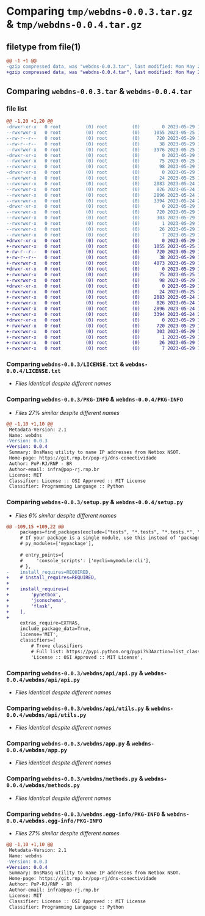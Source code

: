 # Comparing `tmp/webdns-0.0.3.tar.gz` & `tmp/webdns-0.0.4.tar.gz`

## filetype from file(1)

```diff
@@ -1 +1 @@
-gzip compressed data, was "webdns-0.0.3.tar", last modified: Mon May 29 13:10:35 2023, max compression
+gzip compressed data, was "webdns-0.0.4.tar", last modified: Mon May 29 18:37:31 2023, max compression
```

## Comparing `webdns-0.0.3.tar` & `webdns-0.0.4.tar`

### file list

```diff
@@ -1,20 +1,20 @@
-drwxr-xr-x   0 root         (0) root         (0)        0 2023-05-29 13:10:35.130000 webdns-0.0.3/
--rwxrwxr-x   0 root         (0) root         (0)     1055 2023-05-25 14:04:05.000000 webdns-0.0.3/LICENSE.txt
--rw-r--r--   0 root         (0) root         (0)      720 2023-05-29 13:10:35.129000 webdns-0.0.3/PKG-INFO
--rw-r--r--   0 root         (0) root         (0)       38 2023-05-29 13:10:35.130000 webdns-0.0.3/setup.cfg
--rwxrwxr-x   0 root         (0) root         (0)     3976 2023-05-25 18:25:34.000000 webdns-0.0.3/setup.py
-drwxr-xr-x   0 root         (0) root         (0)        0 2023-05-29 13:10:34.964000 webdns-0.0.3/webdns/
--rwxrwxr-x   0 root         (0) root         (0)       75 2023-05-25 13:50:57.000000 webdns-0.0.3/webdns/__init__.py
--rwxrwxr-x   0 root         (0) root         (0)       98 2023-05-29 13:04:09.000000 webdns-0.0.3/webdns/__version__.py
-drwxr-xr-x   0 root         (0) root         (0)        0 2023-05-29 13:10:35.127000 webdns-0.0.3/webdns/api/
--rwxrwxr-x   0 root         (0) root         (0)       24 2023-05-25 13:50:59.000000 webdns-0.0.3/webdns/api/__init__.py
--rwxrwxr-x   0 root         (0) root         (0)     2083 2023-05-24 14:43:52.000000 webdns-0.0.3/webdns/api/api.py
--rwxrwxr-x   0 root         (0) root         (0)      826 2023-05-24 14:43:52.000000 webdns-0.0.3/webdns/api/utils.py
--rwxrwxr-x   0 root         (0) root         (0)     2896 2023-05-24 14:43:52.000000 webdns-0.0.3/webdns/app.py
--rwxrwxr-x   0 root         (0) root         (0)     3394 2023-05-24 20:14:17.000000 webdns-0.0.3/webdns/methods.py
-drwxr-xr-x   0 root         (0) root         (0)        0 2023-05-29 13:10:35.072000 webdns-0.0.3/webdns.egg-info/
--rwxrwxr-x   0 root         (0) root         (0)      720 2023-05-29 13:10:34.000000 webdns-0.0.3/webdns.egg-info/PKG-INFO
--rwxrwxr-x   0 root         (0) root         (0)      303 2023-05-29 13:10:34.000000 webdns-0.0.3/webdns.egg-info/SOURCES.txt
--rwxrwxr-x   0 root         (0) root         (0)        1 2023-05-29 13:10:34.000000 webdns-0.0.3/webdns.egg-info/dependency_links.txt
--rwxrwxr-x   0 root         (0) root         (0)       26 2023-05-29 13:10:34.000000 webdns-0.0.3/webdns.egg-info/requires.txt
--rwxrwxr-x   0 root         (0) root         (0)        7 2023-05-29 13:10:34.000000 webdns-0.0.3/webdns.egg-info/top_level.txt
+drwxr-xr-x   0 root         (0) root         (0)        0 2023-05-29 18:37:31.602000 webdns-0.0.4/
+-rwxrwxr-x   0 root         (0) root         (0)     1055 2023-05-25 14:04:05.000000 webdns-0.0.4/LICENSE.txt
+-rw-r--r--   0 root         (0) root         (0)      720 2023-05-29 18:37:31.601000 webdns-0.0.4/PKG-INFO
+-rw-r--r--   0 root         (0) root         (0)       38 2023-05-29 18:37:31.602000 webdns-0.0.4/setup.cfg
+-rwxrwxr-x   0 root         (0) root         (0)     4073 2023-05-29 18:36:56.000000 webdns-0.0.4/setup.py
+drwxr-xr-x   0 root         (0) root         (0)        0 2023-05-29 18:37:31.599000 webdns-0.0.4/webdns/
+-rwxrwxr-x   0 root         (0) root         (0)       75 2023-05-25 13:50:57.000000 webdns-0.0.4/webdns/__init__.py
+-rwxrwxr-x   0 root         (0) root         (0)       98 2023-05-29 18:33:17.000000 webdns-0.0.4/webdns/__version__.py
+drwxr-xr-x   0 root         (0) root         (0)        0 2023-05-29 18:37:31.601000 webdns-0.0.4/webdns/api/
+-rwxrwxr-x   0 root         (0) root         (0)       24 2023-05-25 13:50:59.000000 webdns-0.0.4/webdns/api/__init__.py
+-rwxrwxr-x   0 root         (0) root         (0)     2083 2023-05-24 14:43:52.000000 webdns-0.0.4/webdns/api/api.py
+-rwxrwxr-x   0 root         (0) root         (0)      826 2023-05-24 14:43:52.000000 webdns-0.0.4/webdns/api/utils.py
+-rwxrwxr-x   0 root         (0) root         (0)     2896 2023-05-24 14:43:52.000000 webdns-0.0.4/webdns/app.py
+-rwxrwxr-x   0 root         (0) root         (0)     3394 2023-05-24 20:14:17.000000 webdns-0.0.4/webdns/methods.py
+drwxr-xr-x   0 root         (0) root         (0)        0 2023-05-29 18:37:31.600000 webdns-0.0.4/webdns.egg-info/
+-rwxrwxr-x   0 root         (0) root         (0)      720 2023-05-29 18:37:31.000000 webdns-0.0.4/webdns.egg-info/PKG-INFO
+-rwxrwxr-x   0 root         (0) root         (0)      303 2023-05-29 18:37:31.000000 webdns-0.0.4/webdns.egg-info/SOURCES.txt
+-rwxrwxr-x   0 root         (0) root         (0)        1 2023-05-29 18:37:31.000000 webdns-0.0.4/webdns.egg-info/dependency_links.txt
+-rwxrwxr-x   0 root         (0) root         (0)       26 2023-05-29 18:37:31.000000 webdns-0.0.4/webdns.egg-info/requires.txt
+-rwxrwxr-x   0 root         (0) root         (0)        7 2023-05-29 18:37:31.000000 webdns-0.0.4/webdns.egg-info/top_level.txt
```

### Comparing `webdns-0.0.3/LICENSE.txt` & `webdns-0.0.4/LICENSE.txt`

 * *Files identical despite different names*

### Comparing `webdns-0.0.3/PKG-INFO` & `webdns-0.0.4/PKG-INFO`

 * *Files 27% similar despite different names*

```diff
@@ -1,10 +1,10 @@
 Metadata-Version: 2.1
 Name: webdns
-Version: 0.0.3
+Version: 0.0.4
 Summary: DnsMasq utility to name IP addresses from Netbox NSOT.
 Home-page: https://git.rnp.br/pop-rj/dns-conectividade
 Author: PoP-RJ/RNP - BR
 Author-email: infra@pop-rj.rnp.br
 License: MIT
 Classifier: License :: OSI Approved :: MIT License
 Classifier: Programming Language :: Python
```

### Comparing `webdns-0.0.3/setup.py` & `webdns-0.0.4/setup.py`

 * *Files 6% similar despite different names*

```diff
@@ -109,15 +109,22 @@
     packages=find_packages(exclude=["tests", "*.tests", "*.tests.*", "tests.*"]),
     # If your package is a single module, use this instead of 'packages':
     # py_modules=['mypackage'],
 
     # entry_points={
     #     'console_scripts': ['mycli=mymodule:cli'],
     # },
-    install_requires=REQUIRED,
+    # install_requires=REQUIRED,
+
+    install_requires=[
+        'pynetbox',
+        'jsonschema',
+        'flask',
+    ],
+    
     extras_require=EXTRAS,
     include_package_data=True,
     license='MIT',
     classifiers=[
         # Trove classifiers
         # Full list: https://pypi.python.org/pypi?%3Aaction=list_classifiers
         'License :: OSI Approved :: MIT License',
```

### Comparing `webdns-0.0.3/webdns/api/api.py` & `webdns-0.0.4/webdns/api/api.py`

 * *Files identical despite different names*

### Comparing `webdns-0.0.3/webdns/api/utils.py` & `webdns-0.0.4/webdns/api/utils.py`

 * *Files identical despite different names*

### Comparing `webdns-0.0.3/webdns/app.py` & `webdns-0.0.4/webdns/app.py`

 * *Files identical despite different names*

### Comparing `webdns-0.0.3/webdns/methods.py` & `webdns-0.0.4/webdns/methods.py`

 * *Files identical despite different names*

### Comparing `webdns-0.0.3/webdns.egg-info/PKG-INFO` & `webdns-0.0.4/webdns.egg-info/PKG-INFO`

 * *Files 27% similar despite different names*

```diff
@@ -1,10 +1,10 @@
 Metadata-Version: 2.1
 Name: webdns
-Version: 0.0.3
+Version: 0.0.4
 Summary: DnsMasq utility to name IP addresses from Netbox NSOT.
 Home-page: https://git.rnp.br/pop-rj/dns-conectividade
 Author: PoP-RJ/RNP - BR
 Author-email: infra@pop-rj.rnp.br
 License: MIT
 Classifier: License :: OSI Approved :: MIT License
 Classifier: Programming Language :: Python
```

